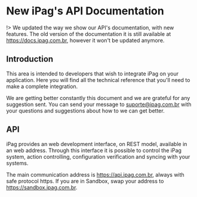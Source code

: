 # New iPag's API Documentation 

!> We updated the way we show our API's documentation, with new features. The old version of the documentation it is still available at https://docs.ipag.com.br, however it won't be updated anymore.

## Introduction

This area is intended to developers that wish to integrate iPag on your application. Here you will find all the technical reference that you'll need to make a complete integration.

We are getting better constantly this document and we are grateful for any suggestion sent. You can send your message to suporte@ipag.com.br with your questions and suggestions about how to we can get better.

## API

iPag provides an web development interface, on REST model, available in an web address. Through this interface it is possible to control the iPag system, action controlling, configuration verification and syncing with your systems.

The main communication address is https://api.ipag.com.br, always with safe protocol https. If you are in Sandbox, swap your address to https://sandbox.ipag.com.br.